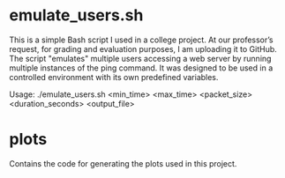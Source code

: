 # emulate_users.sh

This is a simple Bash script I used in a college project. At our professor’s request, for grading and evaluation purposes, I am uploading it to GitHub. The script "emulates" multiple users accessing a web server by running multiple instances of the ping command. It was designed to be used in a controlled environment with its own predefined variables.


Usage: ./emulate_users.sh <destination> <instances> <min_time> <max_time> <packet_size> <duration_seconds> <output_file>

# plots
Contains the code for generating the plots used in this project.
